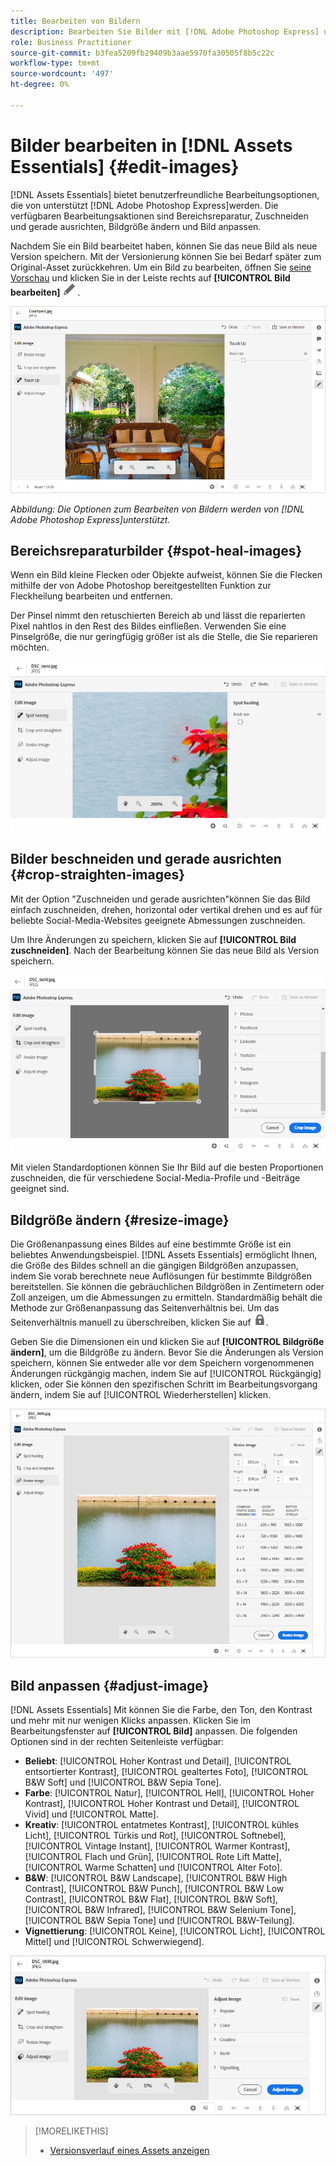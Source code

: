 ```yaml
---
title: Bearbeiten von Bildern
description: Bearbeiten Sie Bilder mit [!DNL Adobe Photoshop Express] unterstützten Optionen und speichern Sie aktualisierte Bilder als Versionen.
role: Business Practitioner
source-git-commit: b3fea5209fb29409b3aae5970fa30505f8b5c22c
workflow-type: tm+mt
source-wordcount: '497'
ht-degree: 0%

---
```



# Bilder bearbeiten in [!DNL Assets Essentials] {#edit-images}

[!DNL Assets Essentials] bietet benutzerfreundliche Bearbeitungsoptionen, die von unterstützt  [!DNL Adobe Photoshop Express]werden. Die verfügbaren Bearbeitungsaktionen sind Bereichsreparatur, Zuschneiden und gerade ausrichten, Bildgröße ändern und Bild anpassen.

Nachdem Sie ein Bild bearbeitet haben, können Sie das neue Bild als neue Version speichern. Mit der Versionierung können Sie bei Bedarf später zum Original-Asset zurückkehren. Um ein Bild zu bearbeiten, öffnen Sie [seine Vorschau](/help/navigate-view.md#preview-assets) und klicken Sie in der Leiste rechts auf **[!UICONTROL Bild bearbeiten]** ![Bearbeitungssymbol](assets/do-not-localize/edit-icon.png) .

![Optionen zum Bearbeiten eines Bildes](assets/edit-image2.png)

*Abbildung: Die Optionen zum Bearbeiten von Bildern werden von  [!DNL Adobe Photoshop Express]unterstützt.*

## Bereichsreparaturbilder {#spot-heal-images}

Wenn ein Bild kleine Flecken oder Objekte aufweist, können Sie die Flecken mithilfe der von Adobe Photoshop bereitgestellten Funktion zur Fleckheilung bearbeiten und entfernen.

Der Pinsel nimmt den retuschierten Bereich ab und lässt die reparierten Pixel nahtlos in den Rest des Bildes einfließen. Verwenden Sie eine Pinselgröße, die nur geringfügig größer ist als die Stelle, die Sie reparieren möchten.

![Option zur Bearbeitung der Bereichsheilung](assets/edit-spot-healing.png)

<!-- TBD: See if we should give backlinks to PS docs for these concepts.
For more information about how Spot Healing works in Photoshop, see [retouching and repairing photos](https://helpx.adobe.com/photoshop/using/retouching-repairing-images.html). -->

## Bilder beschneiden und gerade ausrichten {#crop-straighten-images}

Mit der Option &quot;Zuschneiden und gerade ausrichten&quot;können Sie das Bild einfach zuschneiden, drehen, horizontal oder vertikal drehen und es auf für beliebte Social-Media-Websites geeignete Abmessungen zuschneiden.

Um Ihre Änderungen zu speichern, klicken Sie auf **[!UICONTROL Bild zuschneiden]**. Nach der Bearbeitung können Sie das neue Bild als Version speichern.

![Option zum Zuschneiden und Ausrichten](assets/edit-crop-straighten.png)

Mit vielen Standardoptionen können Sie Ihr Bild auf die besten Proportionen zuschneiden, die für verschiedene Social-Media-Profile und -Beiträge geeignet sind.

## Bildgröße ändern {#resize-image}

Die Größenanpassung eines Bildes auf eine bestimmte Größe ist ein beliebtes Anwendungsbeispiel. [!DNL Assets Essentials] ermöglicht Ihnen, die Größe des Bildes schnell an die gängigen Bildgrößen anzupassen, indem Sie vorab berechnete neue Auflösungen für bestimmte Bildgrößen bereitstellen. Sie können die gebräuchlichen Bildgrößen in Zentimetern oder Zoll anzeigen, um die Abmessungen zu ermitteln. Standardmäßig behält die Methode zur Größenanpassung das Seitenverhältnis bei. Um das Seitenverhältnis manuell zu überschreiben, klicken Sie auf ![](assets/do-not-localize/lock-closed-icon.png).

Geben Sie die Dimensionen ein und klicken Sie auf **[!UICONTROL Bildgröße ändern]**, um die Bildgröße zu ändern. Bevor Sie die Änderungen als Version speichern, können Sie entweder alle vor dem Speichern vorgenommenen Änderungen rückgängig machen, indem Sie auf [!UICONTROL Rückgängig] klicken, oder Sie können den spezifischen Schritt im Bearbeitungsvorgang ändern, indem Sie auf [!UICONTROL Wiederherstellen] klicken.

![Optionen beim Ändern der Bildgröße](assets/resize-image.png)

## Bild anpassen {#adjust-image}

[!DNL Assets Essentials] Mit können Sie die Farbe, den Ton, den Kontrast und mehr mit nur wenigen Klicks anpassen. Klicken Sie im Bearbeitungsfenster auf **[!UICONTROL Bild]** anpassen. Die folgenden Optionen sind in der rechten Seitenleiste verfügbar:

* **Beliebt**:  [!UICONTROL Hoher Kontrast und Detail],  [!UICONTROL entsortierter Kontrast],  [!UICONTROL gealtertes Foto],  [!UICONTROL B&amp;W Soft] und  [!UICONTROL B&amp;W Sepia Tone].
* **Farbe**:  [!UICONTROL Natur],  [!UICONTROL Hell],  [!UICONTROL Hoher Kontrast],  [!UICONTROL Hoher Kontrast und Detail],  [!UICONTROL Vivid] und  [!UICONTROL Matte].
* **Kreativ**:  [!UICONTROL entatmetes Kontrast],  [!UICONTROL kühles Licht],  [!UICONTROL Türkis und Rot],  [!UICONTROL Softnebel],  [!UICONTROL Vintage Instant],  [!UICONTROL Warmer Kontrast],  [!UICONTROL Flach und Grün],  [!UICONTROL Rote Lift Matte],  [!UICONTROL Warme Schatten] und  [!UICONTROL Alter Foto].
* **B&amp;W**:  [!UICONTROL B&amp;W Landscape],  [!UICONTROL B&amp;W High Contrast],  [!UICONTROL B&amp;W Punch],  [!UICONTROL B&amp;W Low Contrast],  [!UICONTROL B&amp;W Flat],  [!UICONTROL B&amp;W Soft],  [!UICONTROL B&amp;W Infrared],  [!UICONTROL B&amp;W Selenium Tone],  [!UICONTROL B&amp;W Sepia Tone] und  [!UICONTROL  B&amp;W-Teilung].
* **Vignettierung**:  [!UICONTROL Keine],  [!UICONTROL Licht],  [!UICONTROL Mittel] und  [!UICONTROL Schwerwiegend].

![Bild durch Bearbeitung anpassen](assets/adjust-image.png)

<!--
TBD: Insert a video of the available social media options.
-->

>[!MORELIKETHIS]
>
>* [Versionsverlauf eines Assets anzeigen](/help/navigate-view.md)

